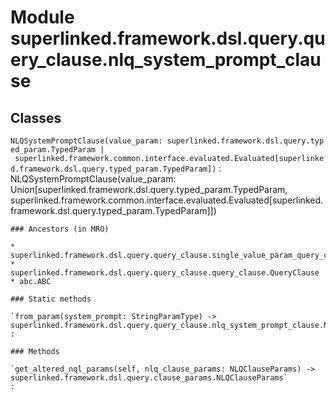 Module superlinked.framework.dsl.query.query_clause.nlq_system_prompt_clause
============================================================================

Classes
-------

`NLQSystemPromptClause(value_param: superlinked.framework.dsl.query.typed_param.TypedParam | superlinked.framework.common.interface.evaluated.Evaluated[superlinked.framework.dsl.query.typed_param.TypedParam])`
:   NLQSystemPromptClause(value_param: Union[superlinked.framework.dsl.query.typed_param.TypedParam, superlinked.framework.common.interface.evaluated.Evaluated[superlinked.framework.dsl.query.typed_param.TypedParam]])

    ### Ancestors (in MRO)

    * superlinked.framework.dsl.query.query_clause.single_value_param_query_clause.SingleValueParamQueryClause
    * superlinked.framework.dsl.query.query_clause.query_clause.QueryClause
    * abc.ABC

    ### Static methods

    `from_param(system_prompt: StringParamType) ‑> superlinked.framework.dsl.query.query_clause.nlq_system_prompt_clause.NLQSystemPromptClause`
    :

    ### Methods

    `get_altered_nql_params(self, nlq_clause_params: NLQClauseParams) ‑> superlinked.framework.dsl.query.clause_params.NLQClauseParams`
    :